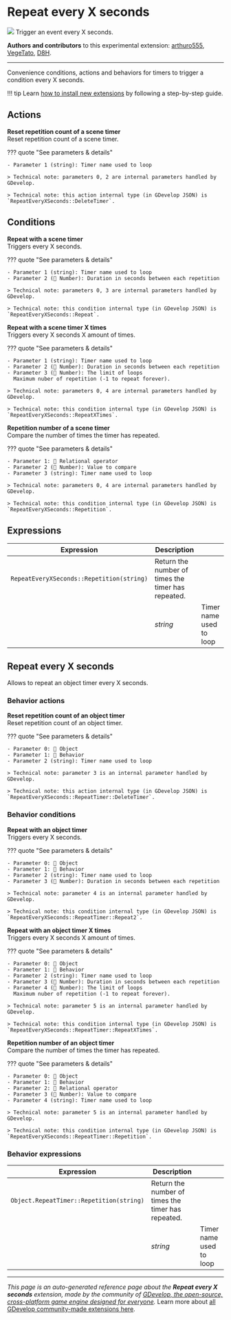 # Repeat every X seconds

<img src="https://resources.gdevelop-app.com/assets/Icons/repeat.svg" class="extension-icon"></img>
Trigger an event every X seconds.

**Authors and contributors** to this experimental extension: [arthuro555](https://gd.games/arthuro555), [VegeTato](https://gd.games/VegeTato), [D8H](https://gd.games/D8H).

---

Convenience conditions, actions and behaviors for timers to trigger a condition every X seconds.

!!! tip
    Learn [how to install new extensions](/gdevelop5/extensions/search) by following a step-by-step guide.

## Actions

**Reset repetition count of a scene timer**  
Reset repetition count of a scene timer.

??? quote "See parameters & details"

    - Parameter 1 (string): Timer name used to loop

    > Technical note: parameters 0, 2 are internal parameters handled by GDevelop.

    > Technical note: this action internal type (in GDevelop JSON) is `RepeatEveryXSeconds::DeleteTimer`.

## Conditions

**Repeat with a scene timer**  
Triggers every X seconds.

??? quote "See parameters & details"

    - Parameter 1 (string): Timer name used to loop
    - Parameter 2 (🔢 Number): Duration in seconds between each repetition

    > Technical note: parameters 0, 3 are internal parameters handled by GDevelop.

    > Technical note: this condition internal type (in GDevelop JSON) is `RepeatEveryXSeconds::Repeat`.

**Repeat with a scene timer X times**  
Triggers every X seconds X amount of times.

??? quote "See parameters & details"

    - Parameter 1 (string): Timer name used to loop
    - Parameter 2 (🔢 Number): Duration in seconds between each repetition
    - Parameter 3 (🔢 Number): The limit of loops
      Maximum nuber of repetition (-1 to repeat forever).

    > Technical note: parameters 0, 4 are internal parameters handled by GDevelop.

    > Technical note: this condition internal type (in GDevelop JSON) is `RepeatEveryXSeconds::RepeatXTimes`.

**Repetition number of a scene timer**  
Compare the number of times the timer has repeated.

??? quote "See parameters & details"

    - Parameter 1: 🟰 Relational operator
    - Parameter 2 (🔢 Number): Value to compare
    - Parameter 3 (string): Timer name used to loop

    > Technical note: parameters 0, 4 are internal parameters handled by GDevelop.

    > Technical note: this condition internal type (in GDevelop JSON) is `RepeatEveryXSeconds::Repetition`.

## Expressions

| Expression | Description |  |
|-----|-----|-----|
| `RepeatEveryXSeconds::Repetition(string)` | Return the number of times the timer has repeated. ||
| | _string_ | Timer name used to loop |

## Repeat every X seconds 

Allows to repeat an object timer every X seconds. 

### Behavior actions

**Reset repetition count of an object timer**  
Reset repetition count of an object timer.

??? quote "See parameters & details"

    - Parameter 0: 👾 Object
    - Parameter 1: 🧩 Behavior
    - Parameter 2 (string): Timer name used to loop

    > Technical note: parameter 3 is an internal parameter handled by GDevelop.

    > Technical note: this action internal type (in GDevelop JSON) is `RepeatEveryXSeconds::RepeatTimer::DeleteTimer`.

### Behavior conditions

**Repeat with an object timer**  
Triggers every X seconds.

??? quote "See parameters & details"

    - Parameter 0: 👾 Object
    - Parameter 1: 🧩 Behavior
    - Parameter 2 (string): Timer name used to loop
    - Parameter 3 (🔢 Number): Duration in seconds between each repetition

    > Technical note: parameter 4 is an internal parameter handled by GDevelop.

    > Technical note: this condition internal type (in GDevelop JSON) is `RepeatEveryXSeconds::RepeatTimer::Repeat2`.

**Repeat with an object timer X times**  
Triggers every X seconds X amount of times.

??? quote "See parameters & details"

    - Parameter 0: 👾 Object
    - Parameter 1: 🧩 Behavior
    - Parameter 2 (string): Timer name used to loop
    - Parameter 3 (🔢 Number): Duration in seconds between each repetition
    - Parameter 4 (🔢 Number): The limit of loops
      Maximum nuber of repetition (-1 to repeat forever).

    > Technical note: parameter 5 is an internal parameter handled by GDevelop.

    > Technical note: this condition internal type (in GDevelop JSON) is `RepeatEveryXSeconds::RepeatTimer::RepeatXTimes`.

**Repetition number of an object timer**  
Compare the number of times the timer has repeated.

??? quote "See parameters & details"

    - Parameter 0: 👾 Object
    - Parameter 1: 🧩 Behavior
    - Parameter 2: 🟰 Relational operator
    - Parameter 3 (🔢 Number): Value to compare
    - Parameter 4 (string): Timer name used to loop

    > Technical note: parameter 5 is an internal parameter handled by GDevelop.

    > Technical note: this condition internal type (in GDevelop JSON) is `RepeatEveryXSeconds::RepeatTimer::Repetition`.

### Behavior expressions

| Expression | Description |  |
|-----|-----|-----|
| `Object.RepeatTimer::Repetition(string)` | Return the number of times the timer has repeated. ||
| | _string_ | Timer name used to loop |


---

*This page is an auto-generated reference page about the **Repeat every X seconds** extension, made by the community of [GDevelop, the open-source, cross-platform game engine designed for everyone](https://gdevelop.io/).* Learn more about [all GDevelop community-made extensions here](/gdevelop5/extensions).